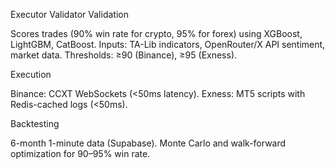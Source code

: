 Executor Validator
Validation

Scores trades (90% win rate for crypto, 95% for forex) using XGBoost, LightGBM, CatBoost.
Inputs: TA-Lib indicators, OpenRouter/X API sentiment, market data.
Thresholds: ≥90 (Binance), ≥95 (Exness).

Execution

Binance: CCXT WebSockets (<50ms latency).
Exness: MT5 scripts with Redis-cached logs (<50ms).

Backtesting

6-month 1-minute data (Supabase).
Monte Carlo and walk-forward optimization for 90–95% win rate.
